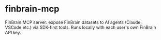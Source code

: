 # finbrain-mcp
FinBrain MCP server: expose FinBrain datasets to AI agents (Claude, VSCode etc.) via SDK-first tools. Runs locally with each user's own FinBrain API key.
